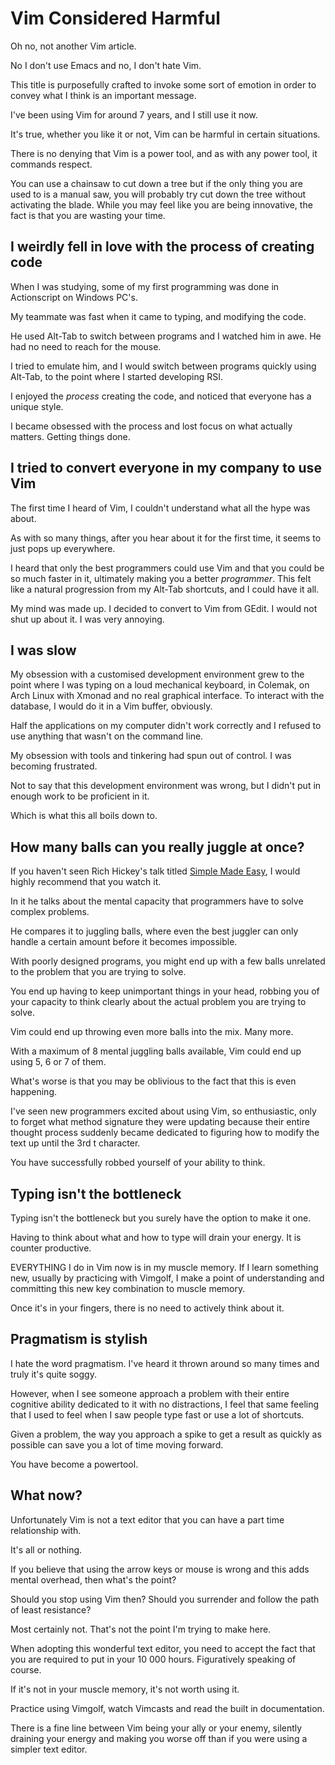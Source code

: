 # Vim Considered Harmful

Oh no, not another Vim article.

No I don't use Emacs and no, I don't hate Vim.

This title is purposefully crafted to invoke some sort of emotion in order to convey what I think is an important message.

I've been using Vim for around 7 years, and I still use it now.

It's true, whether you like it or not,  Vim can be harmful in certain situations.

There is no denying that Vim is a power tool, and as with any power tool, it commands respect.

You can use a chainsaw to cut down a tree but if the only thing you are used to is a manual saw, you will probably try cut down the tree without
activating the blade.  While you may feel like you are being innovative, the fact is that you are wasting your time.

## I weirdly fell in love with the process of creating code

When I was studying, some of my first programming was done in Actionscript on Windows PC's.

My teammate was fast when it came to typing, and modifying the code.

He used Alt-Tab to switch between programs and I watched him in awe.  He had no need to reach for the mouse.

I tried to emulate him, and I would switch between programs quickly using Alt-Tab, to the point where I started developing RSI.

I enjoyed the *process* creating the code, and noticed that everyone has a unique style.

I became obsessed with the process and lost focus on what actually matters.  Getting things done.

## I tried to convert everyone in my company to use Vim

The first time I heard of Vim, I couldn't understand what all the hype was about.

As with so many things, after you hear about it for the first time, it seems to just pops up everywhere.

I heard that only the best programmers could use Vim and that you could be so much faster in it, ultimately making you a better *programmer*.
This felt like a natural progression from my Alt-Tab shortcuts, and I could have it all.

My mind was made up.  I decided to convert to Vim from GEdit.  I would not shut up about it.  I was very annoying.

## I was slow

My obsession with a customised development environment grew to the point where I was typing on a loud mechanical keyboard, in Colemak, on Arch Linux with Xmonad and no real graphical interface.  To interact with the database, I would do it in a Vim buffer, obviously.

Half the applications on my computer didn't work correctly and I refused to use anything that wasn't on the command line.

My obsession with tools and tinkering had spun out of control. I was becoming frustrated.

Not to say that this development environment was wrong, but I didn't put in enough work to be proficient in it.

Which is what this all boils down to.

## How many balls can you really juggle at once?

If you haven't seen Rich Hickey's talk titled [Simple Made Easy](https://www.infoq.com/presentations/Simple-Made-Easy), I would highly recommend that you watch it.

In it he talks about the mental capacity that programmers have to solve complex problems.

He compares it to juggling balls, where even the best juggler can only handle a certain amount before it becomes impossible.

With poorly designed programs, you might end up with a few balls unrelated to the problem that you are trying to solve.

You end up having to keep unimportant things in your head, robbing you of your capacity to think clearly about the actual problem you are trying to
solve.

Vim could end up throwing even more balls into the mix.  Many more.

With a maximum of 8 mental juggling balls available, Vim could end up using 5, 6 or 7 of them.

What's worse is that you may be oblivious to the fact that this is even happening.

I've seen new programmers excited about using Vim, so enthusiastic, only to forget what method signature they were updating because their entire thought
process suddenly became dedicated to figuring how to modify the text up until the 3rd t character.

You have successfully robbed yourself of your ability to think.

## Typing isn't the bottleneck

Typing isn't the bottleneck but you surely have the option to make it one.

Having to think about what and how to type will drain your energy. It is counter productive.

EVERYTHING I do in Vim now is in my muscle memory.  If I learn something new, usually by practicing with Vimgolf, I make a point of understanding and committing this new key combination to muscle memory.

Once it's in your fingers, there is no need to actively think about it.

## Pragmatism is stylish

I hate the word pragmatism.  I've heard it thrown around so many times and truly it's quite soggy.

However, when I see someone approach a problem with their entire cognitive ability dedicated to it with no distractions, I feel that same feeling that
I used to feel when I saw people type fast or use a lot of shortcuts.

Given a problem, the way you approach a spike to get a result as quickly as possible can save you a lot of time moving forward.

You have become a powertool.

## What now?

Unfortunately Vim is not a text editor that you can have a part time relationship with.

It's all or nothing.

If you believe that using the arrow keys or mouse is wrong and this adds mental overhead, then what's the point?

Should you stop using Vim then? Should you surrender and follow the path of least resistance?

Most certainly not. That's not the point I'm trying to make here.

When adopting this wonderful text editor, you need to accept the fact that you are required to put in your 10 000 hours.
Figuratively speaking of course.

If it's not in your muscle memory, it's not worth using it.

Practice using Vimgolf, watch Vimcasts and read the built in documentation.

There is a fine line between Vim being your ally or your enemy, silently draining your energy and making you worse off than if you were using a simpler text editor.
